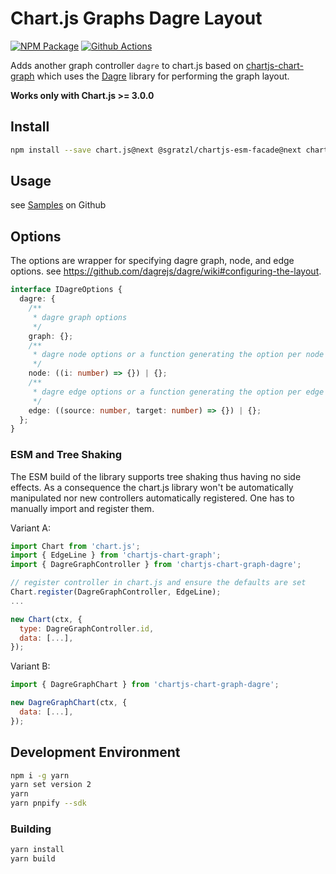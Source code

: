 # Chart.js Graphs Dagre Layout

[![NPM Package][npm-image]][npm-url] [![Github Actions][github-actions-image]][github-actions-url]

Adds another graph controller `dagre` to chart.js based on [chartjs-chart-graph](https://github.com/sgratzl/chartjs-chart-graph) which uses the [Dagre](https://github.com/dagrejs/dagre) library for performing the graph layout.

**Works only with Chart.js >= 3.0.0**

## Install

```bash
npm install --save chart.js@next @sgratzl/chartjs-esm-facade@next chartjs-chart-graph@next chartjs-chart-graph-dagre
```

## Usage

see [Samples](https://github.com/sgratzl/chartjs-chart-graph-dagre/tree/master/samples) on Github

## Options

The options are wrapper for specifying dagre graph, node, and edge options. see https://github.com/dagrejs/dagre/wiki#configuring-the-layout.

```ts
interface IDagreOptions {
  dagre: {
    /**
     * dagre graph options
     */
    graph: {};
    /**
     * dagre node options or a function generating the option per node
     */
    node: ((i: number) => {}) | {};
    /**
     * dagre edge options or a function generating the option per edge
     */
    edge: ((source: number, target: number) => {}) | {};
  };
}
```

### ESM and Tree Shaking

The ESM build of the library supports tree shaking thus having no side effects. As a consequence the chart.js library won't be automatically manipulated nor new controllers automatically registered. One has to manually import and register them.

Variant A:

```js
import Chart from 'chart.js';
import { EdgeLine } from 'chartjs-chart-graph';
import { DagreGraphController } from 'chartjs-chart-graph-dagre';

// register controller in chart.js and ensure the defaults are set
Chart.register(DagreGraphController, EdgeLine);
...

new Chart(ctx, {
  type: DagreGraphController.id,
  data: [...],
});
```

Variant B:

```js
import { DagreGraphChart } from 'chartjs-chart-graph-dagre';

new DagreGraphChart(ctx, {
  data: [...],
});
```

## Development Environment

```sh
npm i -g yarn
yarn set version 2
yarn
yarn pnpify --sdk
```

### Building

```sh
yarn install
yarn build
```

[npm-image]: https://badge.fury.io/js/chartjs-chart-graph-dagre.svg
[npm-url]: https://npmjs.org/package/chartjs-chart-graph-dagre
[github-actions-image]: https://github.com/sgratzl/chartjs-chart-graph-dagre/workflows/ci/badge.svg
[github-actions-url]: https://github.com/sgratzl/chartjs-chart-graph-dagre/actions
[codepen]: https://img.shields.io/badge/CodePen-open-blue?logo=codepen

